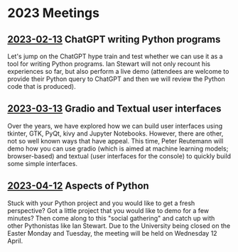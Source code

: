 
# 2023 Meetings

## [2023-02-13](2023-02-13) ChatGPT writing Python programs

Let's jump on the ChatGPT hype train and test whether we can use it as a tool for writing Python programs. Ian Stewart will not only recount his experiences so far, but also perform a live demo (attendees are welcome to provide their Python query to ChatGPT and then we will review the Python code that is produced).


## [2023-03-13](2023-03-13) Gradio and Textual user interfaces

Over the years, we have explored how we can build user interfaces using tkinter, GTK, PyQt, kivy and Jupyter Notebooks. However, there are other, not so well known ways that have appeal.
This time, Peter Reutemann will demo how you can use gradio (which is aimed at machine learning models; browser-based) and textual (user interfaces for the console) to quickly build some simple interfaces.


## [2023-04-12](2023-04-12) Aspects of Python

Stuck with your Python project and you would like to get a fresh perspective? Got a little project that you would like to demo for a few minutes? Then come along to this "social gathering" and catch up with other Pythonistas like Ian Stewart.
Due to the University being closed on the Easter Monday and Tuesday, the meeting will be held on Wednesday 12 April.
